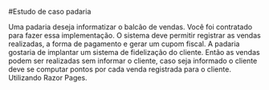 #Estudo de caso padaria

Uma padaria deseja informatizar o balcão de vendas. Você foi contratado para fazer essa implementação. O sistema deve permitir registrar as vendas realizadas, a forma de pagamento e gerar um cupom fiscal. A padaria gostaria de implantar um sistema de fidelização do cliente. Então as vendas podem ser realizadas sem informar o cliente, caso seja informado o cliente deve se computar pontos por cada venda registrada para o cliente.
Utilizando Razor Pages. 


